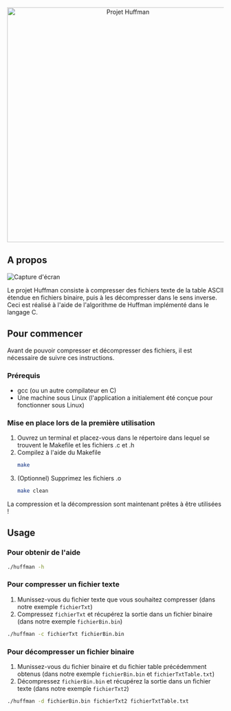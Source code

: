 
<div align="center">
  <br />
  <p>
    <img src="https://i.imgur.com/ssOAmsW.png" width="546" alt="Projet Huffman" />
  </p>
</div>

## A propos

![Capture d'écran](https://i.imgur.com/Y9PprA0.jpg)

Le projet Huffman consiste à compresser des fichiers texte de la table ASCII étendue en fichiers binaire, puis à les décompresser dans le sens inverse. Ceci est réalisé à l'aide de l'algorithme de Huffman implémenté dans le langage C.

## Pour commencer

Avant de pouvoir compresser et décompresser des fichiers, il est nécessaire de suivre ces instructions.

### Prérequis

* gcc (ou un autre compilateur en C)
* Une machine sous Linux (l'application a initialement été conçue pour fonctionner sous Linux)

### Mise en place lors de la première utilisation

1. Ouvrez un terminal et placez-vous dans le répertoire dans lequel se trouvent le Makefile et les fichiers .c et .h
2. Compilez à l'aide du Makefile
   ```sh
   make
   ```
3. (Optionnel) Supprimez les fichiers .o
   ```sh
   make clean
   ```

La compression et la décompression sont maintenant prêtes à être utilisées !

## Usage

### Pour obtenir de l'aide

   ```sh
   ./huffman -h
   ```

### Pour compresser un fichier texte

1. Munissez-vous du fichier texte que vous souhaitez compresser (dans notre exemple `fichierTxt`)
2.  Compressez `fichierTxt` et récupérez la sortie dans un fichier binaire (dans notre exemple `fichierBin.bin`)
   ```sh
   ./huffman -c fichierTxt fichierBin.bin
   ```

### Pour décompresser un fichier binaire

1. Munissez-vous du fichier binaire et du fichier table précédemment obtenus (dans notre exemple `fichierBin.bin` et `fichierTxtTable.txt`)
2.  Décompressez `fichierBin.bin` et récupérez la sortie dans un fichier texte (dans notre exemple `fichierTxt2`)
   ```sh
   ./huffman -d fichierBin.bin fichierTxt2 fichierTxtTable.txt
   ```